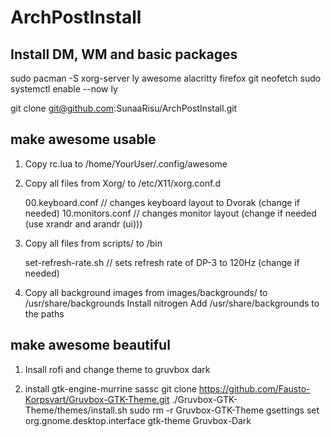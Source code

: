 # ArchPostInstall
## Install DM, WM and basic packages
sudo pacman -S xorg-server ly awesome alacritty firefox git neofetch
sudo systemctl enable --now ly

git clone git@github.com:SunaaRisu/ArchPostInstall.git

## make awesome usable
1. Copy rc.lua to /home/YourUser/.config/awesome

2. Copy all files from Xorg/ to /etc/X11/xorg.conf.d

    00.keyboard.conf                    // changes keyboard layout to Dvorak (change if needed)
    10.monitors.conf                    // changes monitor layout (change if needed (use xrandr and arandr (ui)))


3. Copy all files from scripts/ to /bin

    set-refresh-rate.sh                 // sets refresh rate of DP-3 to 120Hz (change if needed)


4. Copy all background images from images/backgrounds/ to /usr/share/backgrounds
   Install nitrogen
   Add /usr/share/backgrounds to the paths


## make awesome beautiful
1. Insall rofi and change theme to gruvbox dark

2. install gtk-engine-murrine sassc
   git clone https://github.com/Fausto-Korpsvart/Gruvbox-GTK-Theme.git
   ./Gruvbox-GTK-Theme/themes/install.sh
   sudo rm -r Gruvbox-GTK-Theme
   gsettings set org.gnome.desktop.interface gtk-theme Gruvbox-Dark
   
